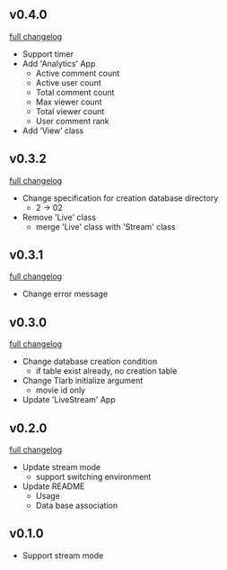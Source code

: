 ## v0.4.0
[full changelog](http://github.com/ysato5654/tlarb/compare/v0.3.2...v0.4.0)

* Support timer
* Add 'Analytics' App
	- Active comment count
	- Active user count
	- Total comment count
	- Max viewer count
	- Total viewer count
	- User comment rank
* Add ‘View’ class

## v0.3.2
[full changelog](http://github.com/ysato5654/tlarb/compare/v0.3.1...v0.3.2)

* Change specification for creation database directory
	- 2 -> 02
* Remove 'Live' class
	- merge 'Live' class with 'Stream' class

## v0.3.1
[full changelog](http://github.com/ysato5654/tlarb/compare/v0.3.0...v0.3.1)

* Change error message

## v0.3.0
[full changelog](http://github.com/ysato5654/tlarb/compare/v0.2.0...v0.3.0)

* Change database creation condition
	- if table exist already, no creation table
* Change Tlarb initialize argument
	- movie id only
* Update 'LiveStream' App

## v0.2.0
[full changelog](http://github.com/ysato5654/tlarb/compare/v0.1.0...v0.2.0)

* Update stream mode
	- support switching environment
* Update README
	- Usage
	- Data base association

## v0.1.0

* Support stream mode
